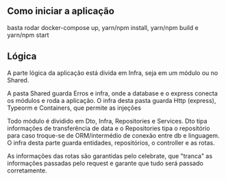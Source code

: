## Como iniciar a aplicação
basta rodar docker-compose up, yarn/npm install, yarn/npm build e yarn/npm start


## Lógica
A parte lógica da aplicação está divida em Infra, seja em um módulo ou no Shared.

A pasta Shared guarda Erros e infra, onde a database e o express conecta os módulos e roda a aplicação. O infra desta pasta guarda Http (express), Typeorm e Containers, que permite as injeções

Todo módulo é dividido em Dto, Infra, Repositories e Services. Dto tipa informações de transferência de data e o Repositories tipa o repositório para caso troque-se de ORM/intermédio de conexão entre db e linguagem. O infra desta parte guarda entidades, repositórios, o controller e as rotas.

As informações das rotas são garantidas pelo celebrate, que "tranca" as informações passadas pelo request e garante que tudo será passado corretamente.